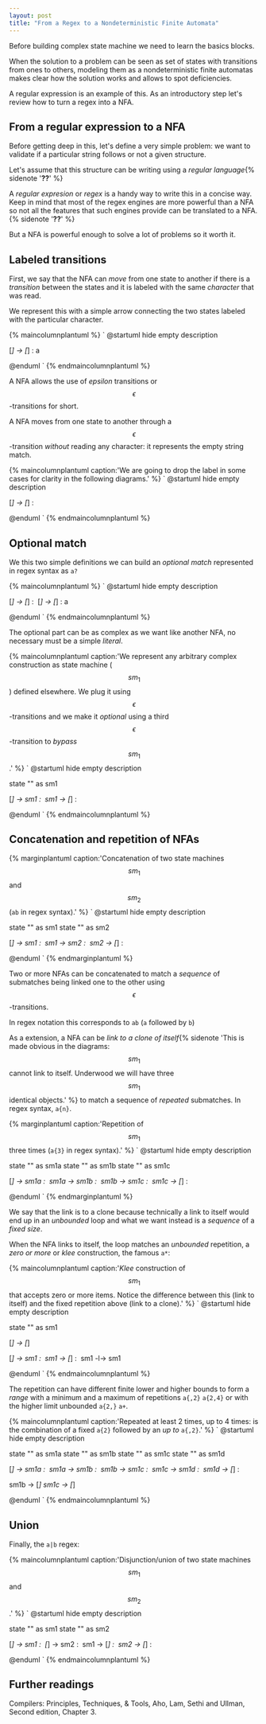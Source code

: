 ```yaml
---
layout: post
title: "From a Regex to a Nondeterministic Finite Automata"
---
```


Before building complex state machine we need to learn the basics blocks.

When the solution to a problem can be seen as set of states with
transitions from ones to others, modeling them as a nondeterministic
finite automatas makes clear how the solution works and allows to spot
deficiencies.

A regular expression is an example of this. As an introductory step
let's review how to turn a regex into a NFA.
<!--more-->

## From a regular expression to a NFA

Before getting deep in this, let's define a very simple problem: we
want to validate if a particular string follows or not a given structure.

Let's assume that this structure can be writing using a
*regular language*{% sidenote '**??**' %}

A *regular expresion* or *regex* is a handy way to write this in a concise
way. Keep in mind that most of the regex engines are more powerful than
a NFA so not all the features that such engines provide can be translated
to a NFA.{% sidenote '**??**' %}

But a NFA is powerful enough to solve a lot of problems so it worth it.

## Labeled transitions

First, we say that the NFA can *move* from one state to another
if there is a *transition* between the states and it is labeled
with the same *character* that was read.

We represent this with a simple arrow connecting the two states
labeled with the particular character.

{% maincolumnplantuml %}
`
@startuml
hide empty description

[*] -> [*] : a

@enduml
`
{% endmaincolumnplantuml %}

A NFA allows the use of *epsilon* transitions or $$\epsilon$$-transitions
for short.

A NFA moves from one state to another through a $$\epsilon$$-transition
*without* reading any character: it represents the empty string match.

{% maincolumnplantuml caption:'We are going to drop the label in some cases for clarity in the following diagrams.' %}
`
@startuml
hide empty description

[*] -> [*] : <math>\epsilon</math>

@enduml
`
{% endmaincolumnplantuml %}

## Optional match

We this two simple definitions we can build an *optional match* represented
in regex syntax as ``a?``

{% maincolumnplantuml %}
`
@startuml
hide empty description

[*] -> [*] : <math>\epsilon</math>
[*] -> [*] : a

@enduml
`
{% endmaincolumnplantuml %}

The optional part can be as complex as we want like another NFA, no necessary must
be a simple *literal*.

{% maincolumnplantuml caption:'We represent any arbitrary complex construction as state machine ($$sm_1$$) defined elsewhere. We plug it using $$\epsilon$$-transitions and we make it *optional* using a third $$\epsilon$$-transition to *bypass* $$sm_1$$.' %}
`
@startuml
hide empty description

state "<math>sm_1</math>" as sm1

[*] -> sm1 : <math>\epsilon</math>
sm1 -> [*] : <math>\epsilon</math>

@enduml
`
{% endmaincolumnplantuml %}

## Concatenation and repetition of NFAs

{% marginplantuml caption:'Concatenation of two state machines $$sm_1$$ and $$sm_2$$ (``ab`` in regex syntax).' %}
`
@startuml
hide empty description

state "<math>sm_1</math>" as sm1
state "<math>sm_2</math>" as sm2

[*] -> sm1 : <math>\epsilon</math>
sm1 -> sm2 : <math>\epsilon</math>
sm2 -> [*] : <math>\epsilon</math>

@enduml
`
{% endmarginplantuml %}



Two or more NFAs can be concatenated to match a *sequence* of submatches
being linked one to the other using $$\epsilon$$-transitions.

In regex notation this corresponds to ``ab`` (``a`` followed by ``b``)

As a extension, a NFA can be *link to a clone of itself*{% sidenote 'This
is made obvious in the diagrams:
$$sm_1$$ cannot link to itself. Underwood we will have three $$sm_1$$ identical objects.' %}
to match a sequence of *repeated* submatches. In regex syntax, ``a{n}``.

{% marginplantuml caption:'Repetition of $$sm_1$$ three times  (``a{3}`` in regex syntax).' %}
`
@startuml
hide empty description

state "<math>sm_1</math>" as sm1a
state "<math>sm_1</math>" as sm1b
state "<math>sm_1</math>" as sm1c

[*]  -> sm1a : <math>\epsilon</math>
sm1a -> sm1b : <math>\epsilon</math>
sm1b -> sm1c : <math>\epsilon</math>
sm1c -> [*]  : <math>\epsilon</math>

@enduml
`
{% endmarginplantuml %}

We say that the link is to a clone because technically a link to itself would
end up in an *unbounded* loop and what we want instead is a *sequence* of
a *fixed size*.

When the NFA links to itself, the loop matches an *unbounded* repetition,
a *zero or more* or *klee* construction, the famous ``a*``:

{% maincolumnplantuml caption:'*Klee* construction of $$sm_1$$ that accepts zero or more items. Notice the difference between this (link to itself) and the fixed repetition above (link to a clone).' %}
`
@startuml
hide empty description

state "<math>sm_1</math>" as sm1

[*] -> [*]

[*] -> sm1 : <math>\epsilon</math>
sm1 -> [*] : <math>\epsilon</math>
sm1 -l-> sm1

@enduml
`
{% endmaincolumnplantuml %}


The repetition can have different finite lower and higher bounds to form
a *range* with a minimum and a maximum of repetitions ``a{,2}`` ``a{2,4}``
or with the higher limit unbounded ``a{2,}`` ``a+``.


{% maincolumnplantuml caption:'Repeated at least 2 times, up to 4 times: is the combination of a fixed ``a{2}`` followed by an *up to* ``a{,2}``.' %}
`
@startuml
hide empty description

state "<math>sm_1</math>" as sm1a
state "<math>sm_1</math>" as sm1b
state "<math>sm_1</math>" as sm1c
state "<math>sm_1</math>" as sm1d

[*]  -> sm1a : <math>\epsilon</math>
sm1a -> sm1b : <math>\epsilon</math>
sm1b -> sm1c : <math>\epsilon</math>
sm1c -> sm1d : <math>\epsilon</math>
sm1d -> [*]  : <math>\epsilon</math>

sm1b -> [*]
sm1c -> [*]

@enduml
`
{% endmaincolumnplantuml %}


## Union

Finally, the ``a|b`` regex:

{% maincolumnplantuml caption:'Disjunction/union of two state machines $$sm_1$$ and $$sm_2$$.' %}
`
@startuml
hide empty description

state "<math>sm_1</math>" as sm1
state "<math>sm_2</math>" as sm2

[*] -> sm1 : <math>\epsilon</math>
[*] -> sm2 : <math>\epsilon</math>
sm1 -> [*] : <math>\epsilon</math>
sm2 -> [*] : <math>\epsilon</math>

@enduml
`
{% endmaincolumnplantuml %}

## Further readings

Compilers: Principles, Techniques, & Tools, Aho, Lam, Sethi and Ullman, Second edition, Chapter 3.
